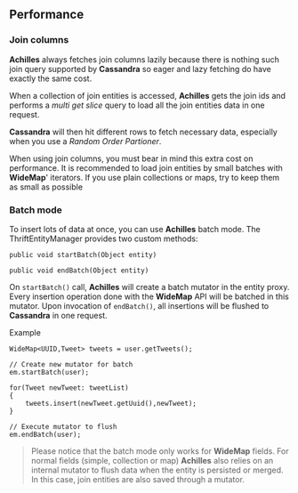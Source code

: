 ## Performance

### Join columns

 **Achilles** always fetches join columns lazily because there is nothing such join query supported
 by **Cassandra** so eager and lazy fetching do have exactly the same cost.
 
 When a collection of join entities is accessed, **Achilles** gets the join ids and performs a *multi
 get slice* query to load all the join entities data in one request.
 
 **Cassandra** will then hit different rows to fetch necessary data, especially when you use a *Random
 Order Partioner*.
 
 When using join columns, you must bear in mind this extra cost on performance. It is recommended to
 load join entities by small batches with **WideMap**' iterators. If you use plain collections or maps,
 try to keep them as small as possible
 
### Batch mode

 To insert lots of data at once, you can use **Achilles** batch mode. The ThriftEntityManager provides
 two custom methods:
 

	public void startBatch(Object entity)
	
	public void endBatch(Object entity)   

On `startBatch()` call, **Achilles** will create a batch mutator in the entity proxy. Every insertion
 operation done with the **WideMap** API will be batched in this mutator. Upon invocation of 
 `endBatch()`, all insertions will be flushed to **Cassandra** in one request.
 
 Example
 
	WideMap<UUID,Tweet> tweets = user.getTweets();
	
	// Create new mutator for batch
	em.startBatch(user);
	
	for(Tweet newTweet: tweetList)
	{
		tweets.insert(newTweet.getUuid(),newTweet);
	}
	
	// Execute mutator to flush
	em.endBatch(user);

 
> Please notice that the batch mode only works for **WideMap** fields. For normal fields (simple, collection
 or map) **Achilles** also relies on an internal mutator to flush data when the entity is persisted
 or merged. In this case, join entities are also saved through a mutator.
 
   